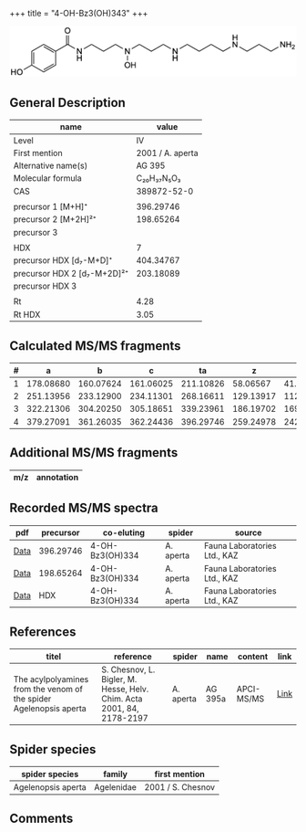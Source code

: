 +++
title = "4-OH-Bz3(OH)343"
+++

![](/img/4-OH-Bz3(OH)343.png)

## General Description

| name                        | value            |
|-----------------------------|------------------|
| Level                       | IV               |
| First mention               | 2001 / A. aperta |
| Alternative name(s)         | AG 395           |
| Molecular formula           | C₂₀H₃₇N₅O₃       |
| CAS                         | 389872-52-0      |
|                             |                  |
| precursor 1 [M+H]⁺          | 396.29746        |
| precursor 2 [M+2H]²⁺        | 198.65264        |
| precursor 3                 |                  |
|                             |                  |
| HDX                         | 7                |
| precursor HDX   [d₇-M+D]⁺   | 404.34767        |
| precursor HDX 2 [d₇-M+2D]²⁺ | 203.18089        |
| precursor HDX 3             |                  |
|                             |                  |
| Rt                          | 4.28             |
| Rt HDX                      | 3.05             |

## Calculated MS/MS fragments

| # | a         | b         | c         | ta        | z         | y         | tz        |
|---|-----------|-----------|-----------|-----------|-----------|-----------|-----------|
| 1 | 178.08680 | 160.07624 | 161.06025 | 211.10826 | 58.06567  | 41.03912  | 75.09222  |
| 2 | 251.13956 | 233.12900 | 234.11301 | 268.16611 | 129.13917 | 112.11262 | 146.16572 |
| 3 | 322.21306 | 304.20250 | 305.18651 | 339.23961 | 186.19702 | 169.17047 | 219.21848 |
| 4 | 379.27091 | 361.26035 | 362.24436 | 396.29746 | 259.24978 | 242.22323 | 276.27633 |

## Additional MS/MS fragments

| m/z       | annotation |
|-----------|------------|

## Recorded MS/MS spectra

| pdf                                                                  | precursor | co-eluting      | spider    | source                       |
|----------------------------------------------------------------------|-----------|-----------------|-----------|------------------------------|
| [Data](/pdf/A-aperta/396_4-OH-Bz3(OH)334_4-OH-Bz3(OH)343_Aa.pdf)     | 396.29746 | 4-OH-Bz3(OH)334 | A. aperta | Fauna Laboratories Ltd., KAZ |
| [Data](/pdf/A-aperta/396_4-OH-Bz3(OH)334_4-OH-Bz3(OH)343_Aa_2.pdf)   | 198.65264 | 4-OH-Bz3(OH)334 | A. aperta | Fauna Laboratories Ltd., KAZ |
| [Data](/pdf/A-aperta/396_4-OH-Bz3(OH)334_4-OH-Bz3(OH)343_Aa_HDX.pdf) | HDX       | 4-OH-Bz3(OH)334 | A. aperta | Fauna Laboratories Ltd., KAZ |

## References

| titel                                                                                                                                                            | reference                                                             | spider    | name    | content                 | link                                                                                   |
|------------------------------------------------------------------------------------------------------------------------------------------------------------------|-----------------------------------------------------------------------|-----------|---------|-------------------------|----------------------------------------------------------------------------------------|
| The acylpolyamines from the venom of the spider Agelenopsis aperta                                                                                               | S. Chesnov, L. Bigler, M. Hesse, Helv. Chim. Acta 2001, 84, 2178-2197 | A. aperta | AG 395a | APCI-MS/MS              | [Link](XXX)                                                                            |

## Spider species

| spider species     | family     | first mention     |
|--------------------|------------|-------------------|
| Agelenopsis aperta | Agelenidae | 2001 / S. Chesnov |

## Comments